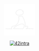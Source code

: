<!--
 - 
-->

<!-- TMP
<p align="center">
 <a href="https://github.com/kodpe">
  <img width="360" src="https://github-readme-stats.vercel.app/api?username=kodpe&hide_title=true&hide=issues,contribs&count_private=true&include_all_commits=true&show_icons=true&custom_title=Stats&hide_border=true&theme=github_dark&title_color=FFFFFF&text_color=FFFFFF&icon_color=FFFFFF&bg_color=&border_color=&border_radius=0" />
  <img width="280" src="https://github-readme-stats.vercel.app/api/top-langs/?username=kodpe&count_private=true&hide_title=true&langs_count=2&hide=html,makefile,batchfile,css&layout=compact&custom_title=Languages&hide_border=true&theme=github_dark&title_color=FFFFFF&text_color=FFFFFF&icon_color=&bg_color=&border_color=&border_radius=0" />
 </a>
</p>
-->

<!--
 -
-->
<p align="center">
 <a href="https://github.com/kodpe">
  <img width="100" src="https://github.com/kodpe/kodpe/blob/main/img/walk.gif" />
 </a>
</p>
<!--
 -
-->
<p align="center">
 <a href="https://profile.intra.42.fr/users/sloquet">
    <img alt="42intra" src="https://img.shields.io/badge/cursus-lvl 7.39-white?style=for-the-badge&logo=42&labelColor=000000&Color=FFFFFF&logoWidth=20" />
 </a>
</p>
<!--
<p align="center">
 <a href="https://github.com/kodpe/42Autoh">
    <img alt="42intra" src="https://img.shields.io/badge/Autoh-0.1.7beta-white?style=for-the-badge&logo=42&labelColor=000000&Color=FFFFFF&logoWidth=20" />
 </a>
</p>

<p align="center">
  <a href="https://github.com/kodpe/zsheep">
    <img alt="zsheep" src="https://img.shields.io/badge/zsheep ~-0.2.8beta-white?style=for-the-badge&labelColor=000000&Color=FFFFFF"
         </a>
</p>
<p align="center">
 <img width="140" src="https://github.com/kodpe/kodpe/blob/main/img/zsheep_askyy.png" />
 <img width="120" src="https://github.com/kodpe/kodpe/blob/main/img/zsheep_gps.png" />
 <img width="113" src="https://github.com/kodpe/kodpe/blob/main/img/zsheep_snails.png" />
  <h5> </h5>
</p>

-
-->
<!--
<p align="center">
<h5 align="center"></h5>
<h5 align="center">Libft&nbsp;:heavy_check_mark:&emsp;get_next_line&nbsp;:heavy_check_mark:&emsp;ft_printf&nbsp;:heavy_check_mark:&emsp;Born2beroot&nbsp;:heavy_check_mark:</h5>
  <h5 align="center">push_swap&nbsp;:heavy_check_mark:&emsp;pipex&nbsp;<img width="13" src="https://github.com/kodpe/kodpe/blob/main/img/load.gif" />&emsp;FdF&nbsp;<img width="13" src="https://github.com/kodpe/kodpe/blob/main/img/load.gif" /> </h5>
</p>

- 📫 How to reach me:<br>
by e-mail: [![Mail](https://img.shields.io/badge/-Mail-blue?style=flat&logo=Gmail&logoColor=white&link=mailto:MAIL@gmail.com)](mailto:MAIL@gmail.com)<br>
on LinkedIn: [![Linkedin Profile](https://img.shields.io/badge/-LinkedIn_Profile-0072b1?style=flat&logo=Linkedin&logoColor=white&link=https://www.linkedin.com/in/USER/)](https://www.linkedin.com/in/USER/)<br>

Here are some ideas to get you started:

- 🔭 I’m currently working on ...
- 🌱 I’m currently learning ...
- 👯 I’m looking to collaborate on ...
- 🤔 I’m looking for help with ...
- 💬 Ask me about ...
- 📫 How to reach me: ...
- 😄 Pronouns: ...
- ⚡ Fun fact: ...
  <img align="center" src="https://github-readme-stats.vercel.app/api/pin/?username=kodpe&repo=github-readme-stats" />
![Alt text](header.png?raw=true "Title")
-->
